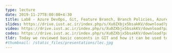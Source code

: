 ```yaml
---
type: lecture
date: 2019-11-27T8:00:00+4:30
title: Lab8 - Azure DevOps, Git, Feature Branch, Branch Policies, Azure Build Pipeline, PreExam0
slides: https://drive.iust.ac.ir/index.php/s/Xu0ZXbjx5bsakKV/download?path=%2FSlides&files=lab8.pdf
video: https://drive.iust.ac.ir/index.php/s/Xu0ZXbjx5bsakKV/download?path=%2FVideos&files=lab9.mp4
codes: https://drive.iust.ac.ir/index.php/s/Xu0ZXbjx5bsakKV/download?path=%2FCode&files=lab8.zip
tldr: Today we reviewed basic concents in GIT and how it can be used to maintain a holy/clean/tested version of our code/software. We explained how to define a build on Azure that would build and test our code and set it as a branch policy. Finally, we showed how we plan to use git and Azure DevOps platform to take an exam.
#thumbnail: /static_files/presentations/lec.jpg
---
```

